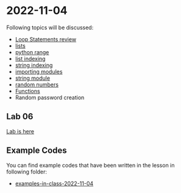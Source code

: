 # 2022-11-04

Following topics will be discussed: 


- [Loop Statements review](../course-content/loop-statements.md)
- [lists](../course-content/python-list.md)
- [python range](../course-content/python-range.md)
- [list indexing](../course-content/indexing-list.md)
- [string indexing](../course-content/indexing-string.md)
- [importing modules](../course-content/importing-modules.md)
- [string module](https://docs.python.org/3/library/string.html)
- [random numbers](https://docs.python.org/3/library/random.html)
- [Functions](../course-content/functions.md)
- Random password creation

## Lab 06

[Lab is here](Labs/Lab-2022-11-04.md)

## Example Codes


You can find example codes that have been written in the lesson in following folder:
 - [examples-in-class-2022-11-04](examples-in-class-2022-11-04)


